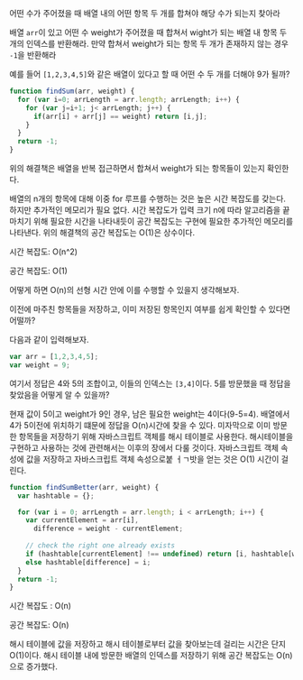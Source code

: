 어떤 수가 주어졌을 때 배열 내의 어떤 항목 두 개를 합쳐야 해당 수가 되는지 찾아라

배열 `arr`이 있고 어떤 수 weight가 주어졌을 때 합쳐서 wight가 되는 배열 내 항목 두개의 인덱스를 반환해라. 만약 합쳐서 weight가 되는 항목 두 개가 존재하지 않는 경우 `-1`을 반환해라

예를 들어 `[1,2,3,4,5]`와 같은 배열이 있다고 할 때 어떤 수 두 개를 더해야 9가 될까?

```js
function findSum(arr, weight) {
  for (var i=0; arrLength = arr.length; arrLength; i++) {
    for (var j=i+1; j< arrLength; j++) {
      if(arr[i] + arr[j] == weight) return [i,j];
    }
  }
  return -1;
}
```

위의 해결책은 배열을 반복 접근하면서 합쳐서 weight가 되는 항목들이 있는지 확인한다.

배열의 n개의 항목에 대해 이중 for 루프를 수행하는 것은 높은 시간 복잡도를 갖는다. 하지만 추가적인 메모리가 필요 없다. 시간 복잡도가 입력 크기 n에 따라 알고리즘을 끝마치기 위해 필요한 시간을 나타내듯이 공간 복잡도는 구현에 필요한 추가적인 메모리를 나타낸다. 위의 해결책의 공간 복잡도는 O(1)은 상수이다.

시간 복잡도: O(n^2)

공간 복잡도: O(1)

어떻게 하면 O(n)의 선형 시간 안에 이를 수행할 수 있을지 생각해보자.

이전에 마주친 항목들을 저장하고, 이미 저장된 항목인지 여부를 쉽게 확인할 수 있다면 어떨까?

다음과 같이 입력해보자.

```js
var arr = [1,2,3,4,5];
var weight = 9;
```

여기서 정답은 4와 5의 조합이고, 이들의 인덱스는 `[3,4]`이다. 5를 방문했을 때 정답을 찾았음을 어떻게 알 수 있을까?

현재 값이 5이고 weight가 9인 경우, 남은 필요한 weight는 4이다(9-5=4). 배열에서 4가 5이전에 위치하기 떄문에 정답을 O(n)시간에 찾을 수 있다. 미자막으로 이미 방문한 항목들을 저장하기 위해 자바스크립트 객체를 해시 테이블로 사용한다. 해시테이블을 구현하고 사용하는 것에 관련해서는 이후의 장에서 다룰 것이다. 자바스크립트 객체 속성에 값을 저장하고 자바스크립트 객체 속성으로붙 ㅓㄱ밧을 얻는 것은 O(1) 시간이 걸린다.

```js
function findSumBetter(arr, weight) {
  var hashtable = {};

  for (var i = 0; arrLength = arr.length; i < arrLength; i++) {
    var currentElement = arr[i],
      difference = weight - currentElement;
    
    // check the right one already exists
    if (hashtable[currentElement] !== undefined) return [i, hashtable[weight - currentElement]];
    else hashtable[difference] = i;
  }
  return -1;
}
```

시간 복잡도 : O(n)

공간 복잡도: O(n)

해시 테이블에 값을 저장하고 해시 테이블로부터 값을 찾아보는데 걸리는 시간은 단지 O(1)이다. 해시 테이블 내에 방문한 배열의 인덱스를 저장하기 위해 공간 복잡도는 O(n)으로 증가했다.